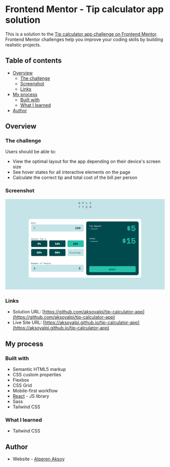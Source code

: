 # Frontend Mentor - Tip calculator app solution

This is a solution to the [Tip calculator app challenge on Frontend Mentor](https://www.frontendmentor.io/challenges/tip-calculator-app-ugJNGbJUX). Frontend Mentor challenges help you improve your coding skills by building realistic projects.

## Table of contents

- [Overview](#overview)
  - [The challenge](#the-challenge)
  - [Screenshot](#screenshot)
  - [Links](#links)
- [My process](#my-process)
  - [Built with](#built-with)
  - [What I learned](#what-i-learned)
- [Author](#author)



## Overview

### The challenge

Users should be able to:

- View the optimal layout for the app depending on their device's screen size
- See hover states for all interactive elements on the page
- Calculate the correct tip and total cost of the bill per person

### Screenshot

![alt text](image.png)


### Links

- Solution URL: [https://github.com/aksoyalpi/tip-calculator-app](https://github.com/aksoyalpi/tip-calculator-app)
- Live Site URL: [https://aksoyalpi.github.io/tip-calculator-app](https://aksoyalpi.github.io/tip-calculator-app)

## My process

### Built with

- Semantic HTML5 markup
- CSS custom properties
- Flexbox
- CSS Grid
- Mobile-first workflow
- [React](https://reactjs.org/) - JS library
- Sass
- Tailwind CSS


### What I learned

- Tailwind CSS


## Author

- Website - [Alperen Aksoy](https://alperenaksoy.de)

